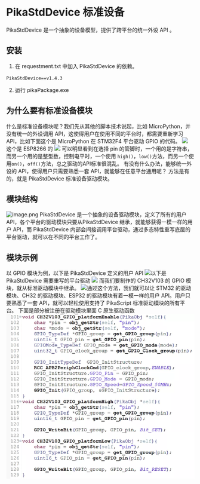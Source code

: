 # PikaStdDevice 标准设备

PikaStdDevice 是一个抽象的设备模型，提供了跨平台的统一外设 API 。
## 安装

1. 在 requestment.txt 中加入 PikaStdDevice 的依赖。
```
PikaStdDevice==v1.4.3
```

2. 运行 pikaPackage.exe
## 为什么要有标准设备模块
什么是标准设备模块呢？我们先从其他的脚本技术说起，比如 MicroPython，并没有统一的外设调用 API，这使得用户在使用不同的平台时，都需要重新学习 API，比如下面这个是 MicroPython 在 STM32F4 平台驱动 GPIO 的代码。
![](https://cdn.nlark.com/yuque/0/2021/webp/22991477/1638495380966-02a52d33-9986-401c-a7e1-136ce71ad53e.webp#clientId=u35f47dbf-87ab-4&crop=0&crop=0&crop=1&crop=1&from=paste&height=188&id=ubd899c44&margin=%5Bobject%20Object%5D&originHeight=234&originWidth=398&originalType=url&ratio=1&rotation=0&showTitle=false&status=done&style=none&taskId=uc6136c79-2878-474f-ab2e-c2a2d44cafc&title=&width=320)
这个是 ESP8266 的
![](https://cdn.nlark.com/yuque/0/2021/webp/22991477/1638495381179-e6afcca5-7f32-4a2f-a531-10f6b106db15.webp#clientId=u35f47dbf-87ab-4&crop=0&crop=0&crop=1&crop=1&from=paste&height=246&id=u7fb6ebb1&margin=%5Bobject%20Object%5D&originHeight=357&originWidth=784&originalType=url&ratio=1&rotation=0&showTitle=false&status=done&style=none&taskId=u376e2aa7-35df-4e57-91f7-8e3e17df0e7&title=&width=541)
可以明显看到在选择 pin 的管脚时，一个用的是字符串，而另一个用的是整型数，控制电平时，一个使用 `high()`，`low()`方法，而另一个使用`on()`，`off()`方法，总之驱动的API标准很混乱。
有没有什么办法，能够统一外设的 API，使得用户只需要熟悉一套 API，就能够在任意平台通用呢？
方法是有的，就是 PikaStdDevice 标准设备驱动模块。
## 模块结构
![image.png](https://cdn.nlark.com/yuque/0/2021/png/22991477/1638681382807-901fa254-8323-4a9b-92ef-4e5b6e8ad5f9.png#clientId=u6816b2ec-184f-4&crop=0&crop=0&crop=1&crop=1&from=paste&height=490&id=u1c4c9e48&margin=%5Bobject%20Object%5D&name=image.png&originHeight=979&originWidth=2234&originalType=binary&ratio=1&rotation=0&showTitle=false&size=143479&status=done&style=none&taskId=u7eb909de-24c1-4532-8fc7-8f2048a7aee&title=&width=1117)
PikaStdDevice 是一个抽象的设备驱动模块，定义了所有的用户 API，各个平台的驱动模块只要从PikaStdDevice 继承，就能够获得一模一样的用户 API，而 PikaStdDevice 内部会间接调用平台驱动，通过多态特性重写底层的平台驱动，就可以在不同的平台工作了。
## 模块示例
以 GPIO 模块为例，以下是 PikaStdDevice 定义的用户 API
![](https://cdn.nlark.com/yuque/0/2021/webp/22991477/1638495381064-51409a36-812a-48ea-a6ae-23b3c177582d.webp#clientId=u35f47dbf-87ab-4&crop=0&crop=0&crop=1&crop=1&from=paste&height=413&id=u5d68e5c8&margin=%5Bobject%20Object%5D&originHeight=868&originWidth=1080&originalType=url&ratio=1&rotation=0&showTitle=false&status=done&style=none&taskId=u939cee7c-97cb-42ec-b6fd-e567c96ed70&title=&width=514)​
以下是 PikaStdDevice 需要重写的平台驱动
![](https://cdn.nlark.com/yuque/0/2021/webp/22991477/1638495381214-1189c3eb-28ef-408e-a21e-e6bbc594d6fb.webp#clientId=u35f47dbf-87ab-4&crop=0&crop=0&crop=1&crop=1&from=paste&height=706&id=ud4d18db3&margin=%5Bobject%20Object%5D&originHeight=869&originWidth=598&originalType=url&ratio=1&rotation=0&showTitle=false&status=done&style=none&taskId=u2aea0733-f96f-4f6d-948e-9c565ad9bb0&title=&width=486)
而我们要制作的 CH32V103 的 GPIO 模块，就从标准驱动模块中继承。
![](https://cdn.nlark.com/yuque/0/2021/webp/22991477/1638495381703-8e227dcc-97d7-4069-8754-4c118deea3fb.webp#clientId=u35f47dbf-87ab-4&crop=0&crop=0&crop=1&crop=1&from=paste&height=475&id=u75555419&margin=%5Bobject%20Object%5D&originHeight=956&originWidth=1080&originalType=url&ratio=1&rotation=0&showTitle=false&status=done&style=none&taskId=uc3e23147-d0b9-47af-ab47-133d6b19509&title=&width=537)​
通过这个方法，我们就可以让 STM32 的驱动模块、CH32 的驱动模块、ESP32 的驱动模块有着一模一样的用户 API。用户只要熟悉了一套 API，就可以轻松使用支持了 PikaScript 标准驱动模块的所有平台。
下面是部分被注册在驱动模块里面 C 原生驱动函数
![](assets/1638495381557-21aaad62-bd63-40bc-b818-257e16992780.webp)


